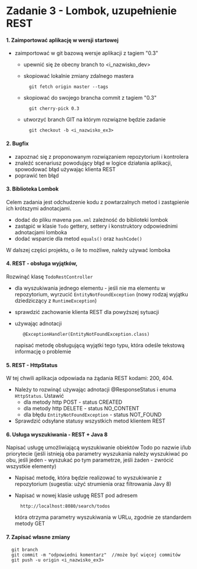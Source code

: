 Zadanie 3 - Lombok, uzupełnienie REST
=========================


#### 1. Zaimportować aplikację w wersji startowej

- zaimportować w git bazową wersje aplikacji z tagiem "0.3"
  - upewnić się że obecny branch to <i_nazwisko_dev>
  - skopiować lokalnie zmiany zdalnego mastera

          git fetch origin master --tags
  - skopiować do swojego brancha commit z tagiem "0.3"

          git cherry-pick 0.3

  - utworzyć branch GIT na którym rozwiązne będzie zadanie

          git checkout -b <i_nazwisko_ex3>
      
#### 2. Bugfix
- zapoznać się z proponowanym rozwiązaniem repozytorium i kontrolera
- znaleźć scenariusz powodujący błąd w logice działania aplikacji, spowodować błąd używając klienta REST
- poprawić ten błąd             
      
#### 3. Biblioteka Lombok
Celem zadania jest odchudzenie kodu z powtarzalnych metod i zastąpienie ich krótszymi adnotacjami.

- dodać do pliku mavena `pom.xml` zależność do biblioteki lombok
- zastąpić w klasie `Todo` gettery, settery i konstruktory odpowiednimi adnotacjami lomboka
- dodać wsparcie dla metod `equals()` oraz `hashCode()`

W dalszej części projektu, o ile to możliwe, należy używać lomboka

#### 4. REST - obsługa wyjątków, 
Rozwinąć klasę `TodoRestController`

- dla wyszukiwania jednego elementu - jeśli nie ma elementu w repozytorium, wyrzucić `EntityNotFoundException` 
(nowy rodzaj wyjątku dziedziczący z `RuntimeException`) 
- sprawdzić zachowanie klienta REST dla powyższej sytuacji
- używając adnotacji 

         @ExceptionHandler(EntityNotFoundException.class)        
   napisać metodę obsługującą wyjątki tego typu, która odeśle tekstową informację o problemie
  
#### 5. REST - HttpStatus
W tej chwili aplikacja odpowiada na żądania REST kodami: 200, 404. 

- Należy to rozwinąć używając adnotacji @ResponseStatus i enuma `HttpStatus`. Ustawić
   - dla metody http POST - status CREATED
   - dla metody http DELETE - status NO_CONTENT
   - dla błędu `EntityNotFoundException` - status NOT_FOUND
- Sprawdzić odsyłane statusy wszystkich metod klientem REST

#### 6. Usługa wyszukiwania - REST + Java 8
Napisać usługę umożliwiającą wyszukiwanie obiektów Todo po nazwie i/lub priorytecie 
(jeśli istnieją oba parametry wyszukania należy wyszukiwać po obu, jeśli jeden - wyszukać po tym parametrze, 
jeśli żaden - zwrócić wszystkie elementy)

- Napisać metodę, która będzie realizować to wyszukiwanie z repozytorium (sugestia: użyć strumienia oraz filtrowania Javy 8)
- Napisać w nowej klasie usługę REST pod adresem
      
        http://localhost:8080/search/todos       
   która otrzyma parametry wyszukiwania w URLu, zgodnie ze standardem metody GET
  
#### 7. Zapisać własne zmiany
      git branch
      git commit -m "odpowiedni komentarz"  //może być więcej commitów
      git push -u origin <i_nazwisko_ex3>
      